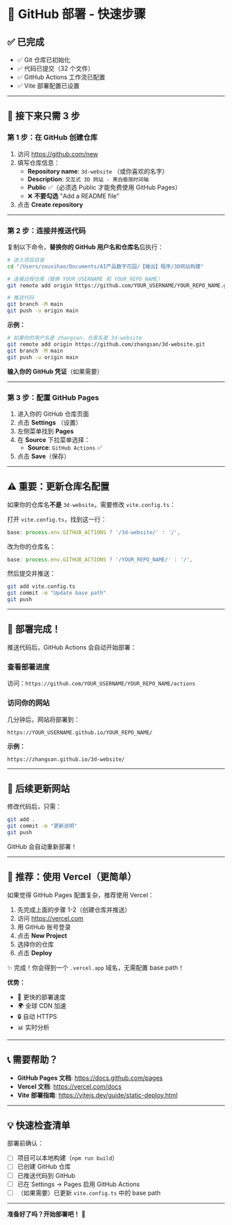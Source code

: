 # 🚀 GitHub 部署 - 快速步骤

## ✅ 已完成
- ✅ Git 仓库已初始化
- ✅ 代码已提交（32 个文件）
- ✅ GitHub Actions 工作流已配置
- ✅ Vite 部署配置已设置

---

## 📝 接下来只需 3 步

### 第 1 步：在 GitHub 创建仓库

1. 访问 https://github.com/new
2. 填写仓库信息：
   - **Repository name**: `3d-website` （或你喜欢的名字）
   - **Description**: `交互式 3D 网站 - 黑白极简时间轴`
   - **Public** ✅（必须选 Public 才能免费使用 GitHub Pages）
   - ❌ **不要勾选** "Add a README file"
3. 点击 **Create repository**

---

### 第 2 步：连接并推送代码

复制以下命令，**替换你的 GitHub 用户名和仓库名**后执行：

```bash
# 进入项目目录
cd "/Users/zouxihao/Documents/AI产品数字花园/【输出】程序/3D网站构建"

# 连接远程仓库（替换 YOUR_USERNAME 和 YOUR_REPO_NAME）
git remote add origin https://github.com/YOUR_USERNAME/YOUR_REPO_NAME.git

# 推送代码
git branch -M main
git push -u origin main
```

**示例：**
```bash
# 如果你的用户名是 zhangsan，仓库名是 3d-website
git remote add origin https://github.com/zhangsan/3d-website.git
git branch -M main
git push -u origin main
```

**输入你的 GitHub 凭证**（如果需要）

---

### 第 3 步：配置 GitHub Pages

1. 进入你的 GitHub 仓库页面
2. 点击 **Settings** （设置）
3. 左侧菜单找到 **Pages**
4. 在 **Source** 下拉菜单选择：
   - **Source**: `GitHub Actions` ✅
5. 点击 **Save**（保存）

---

## ⚠️ 重要：更新仓库名配置

如果你的仓库名**不是** `3d-website`，需要修改 `vite.config.ts`：

打开 `vite.config.ts`，找到这一行：
```typescript
base: process.env.GITHUB_ACTIONS ? '/3d-website/' : '/',
```

改为你的仓库名：
```typescript
base: process.env.GITHUB_ACTIONS ? '/YOUR_REPO_NAME/' : '/',
```

然后提交并推送：
```bash
git add vite.config.ts
git commit -m "Update base path"
git push
```

---

## 🎉 部署完成！

推送代码后，GitHub Actions 会自动开始部署：

### 查看部署进度
访问：`https://github.com/YOUR_USERNAME/YOUR_REPO_NAME/actions`

### 访问你的网站
几分钟后，网站将部署到：
```
https://YOUR_USERNAME.github.io/YOUR_REPO_NAME/
```

**示例：**
```
https://zhangsan.github.io/3d-website/
```

---

## 🔄 后续更新网站

修改代码后，只需：
```bash
git add .
git commit -m "更新说明"
git push
```

GitHub 会自动重新部署！

---

## 🌟 推荐：使用 Vercel（更简单）

如果觉得 GitHub Pages 配置复杂，推荐使用 Vercel：

1. 先完成上面的步骤 1-2（创建仓库并推送）
2. 访问 https://vercel.com
3. 用 GitHub 账号登录
4. 点击 **New Project**
5. 选择你的仓库
6. 点击 **Deploy**

✨ 完成！你会得到一个 `.vercel.app` 域名，无需配置 base path！

**优势：**
- 🚀 更快的部署速度
- 🌍 全球 CDN 加速
- 🔒 自动 HTTPS
- 📊 实时分析

---

## 📞 需要帮助？

- **GitHub Pages 文档**: https://docs.github.com/pages
- **Vercel 文档**: https://vercel.com/docs
- **Vite 部署指南**: https://vitejs.dev/guide/static-deploy.html

---

## 💡 快速检查清单

部署前确认：
- [ ] 项目可以本地构建（`npm run build`）
- [ ] 已创建 GitHub 仓库
- [ ] 已推送代码到 GitHub
- [ ] 已在 Settings → Pages 启用 GitHub Actions
- [ ] （如果需要）已更新 `vite.config.ts` 中的 base path

---

**准备好了吗？开始部署吧！** 🚀

